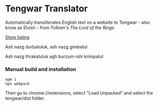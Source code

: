 # Tengwar Translator

Automatically transliterates English text on a website to Tengwar - also know as Elvish - from Tolkien's *The Lord of the Rings*.

[Store listing](https://chromewebstore.google.com/detail/tengwar-transcriber/pcdkckmmamgpdagoenfhifahcfnpipne?authuser=1&hl=en)

Ash nazg durbatuluk, ash nazg gimbatul

Ash nazg thrakatuluk agh burzum-ishi krimpatul

### Manual build and installation
```
npm i
npx webpack
```

Then go to chrome://extensions, select "Load Unpacked" and select the tengwar/dist folder.
